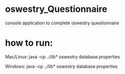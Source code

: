 # oswestry_Questionnaire
console application to complete oswestry questionnaire

# how to run:
Mac/Linux:
java -cp .:/lib* oswestry database.properties

Windows:
java -cp .;/lib* oswestry database.properties
